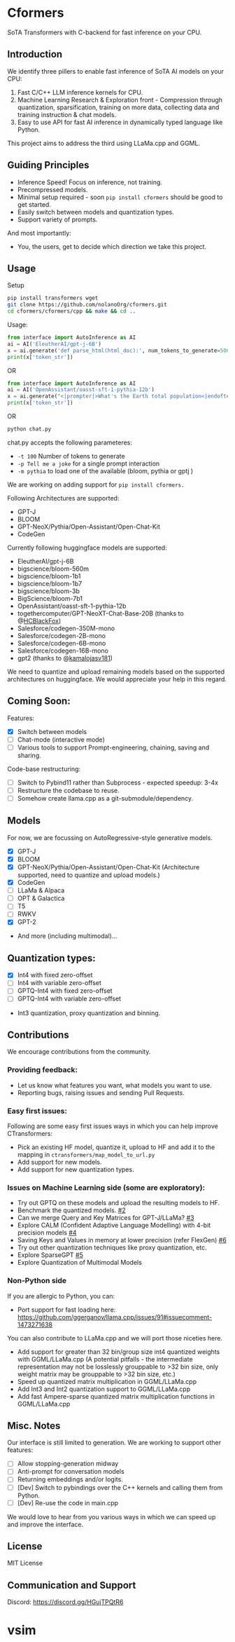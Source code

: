 # Cformers

SoTA Transformers with C-backend for fast inference on your CPU.

## Introduction

We identify three pillers to enable fast inference of SoTA AI models on your CPU:
1. Fast C/C++ LLM inference kernels for CPU.
2. Machine Learning Research & Exploration front - Compression through quantization, sparsification, training on more data, collecting data and training instruction & chat models.
3. Easy to use API for fast AI inference in dynamically typed language like Python.

This project aims to address the third using LLaMa.cpp and GGML.

## Guiding Principles

- Inference Speed! Focus on inference, not training.
- Precompressed models.
- Minimal setup required - soon `pip install cformers` should be good to get started.
- Easily switch between models and quantization types.
- Support variety of prompts.

And most importantly:
- You, the users, get to decide which direction we take this project.

## Usage

Setup
```bash
pip install transformers wget
git clone https://github.com/nolanoOrg/cformers.git
cd cformers/cformers/cpp && make && cd ..
```

Usage:
```python
from interface import AutoInference as AI
ai = AI('EleutherAI/gpt-j-6B')
x = ai.generate('def parse_html(html_doc):', num_tokens_to_generate=500)
print(x['token_str'])
```

OR

```python
from interface import AutoInference as AI
ai = AI('OpenAssistant/oasst-sft-1-pythia-12b')
x = ai.generate("<|prompter|>What's the Earth total population<|endoftext|><|assistant|>", num_tokens_to_generate=100)
print(x['token_str'])
```
OR

```bash
python chat.py
```
chat.py accepts the following parameteres:

- ``` -t 100 ``` Number of tokens to generate 
- ```-p Tell me a joke``` for a single prompt interaction
- ```-m pythia``` to load one of the available (bloom, pythia or gptj )

We are working on adding support for `pip install cformers.`

Following Architectures are supported:
- GPT-J
- BLOOM
- GPT-NeoX/Pythia/Open-Assistant/Open-Chat-Kit
- CodeGen

Currently following huggingface models are supported:
- EleutherAI/gpt-j-6B
- bigscience/bloom-560m
- bigscience/bloom-1b1
- bigscience/bloom-1b7
- bigscience/bloom-3b
- BigScience/bloom-7b1
- OpenAssistant/oasst-sft-1-pythia-12b
- togethercomputer/GPT-NeoXT-Chat-Base-20B (thanks to @[HCBlackFox](https://github.com/HCBlackFox))
- Salesforce/codegen-350M-mono
- Salesforce/codegen-2B-mono
- Salesforce/codegen-6B-mono
- Salesforce/codegen-16B-mono
- gpt2 (thanks to @[kamalojasv181](https://github.com/kamalojasv181))

We need to quantize and upload remaining models based on the supported architectures on huggingface. We would appreciate your help in this regard.

## Coming Soon:

Features:
- [X] Switch between models
- [ ] Chat-mode (interactive mode)
- [ ] Various tools to support Prompt-engineering, chaining, saving and sharing.

Code-base restructuring:
- [ ] Switch to Pybind11 rather than Subprocess - expected speedup: 3-4x
- [ ] Restructure the codebase to reuse.
- [ ] Somehow create llama.cpp as a git-submodule/dependency.

## Models

For now, we are focussing on AutoRegressive-style generative models.

- [x] GPT-J
- [x] BLOOM
- [x] GPT-NeoX/Pythia/Open-Assistant/Open-Chat-Kit (Architecture supported, need to quantize and upload models.)
- [X] CodeGen
- [ ] LLaMa & Alpaca
- [ ] OPT & Galactica
- [ ] T5
- [ ] RWKV
- [x] GPT-2
- And more (including multimodal)...

## Quantization types:
- [x] Int4 with fixed zero-offset 
- [ ] Int4 with variable zero-offset
- [ ] GPTQ-Int4 with fixed zero-offset
- [ ] GPTQ-Int4 with variable zero-offset
- Int3 quantization, proxy quantization and binning.

## Contributions

We encourage contributions from the community.

### Providing feedback:

- Let us know what features you want, what models you want to use.
- Reporting bugs, raising issues and sending Pull Requests.

### Easy first issues:
Following are some easy first issues ways in which you can help improve CTransformers:
- Pick an existing HF model, quantize it, upload to HF and add it to the mapping in `ctransformers/map_model_to_url.py`
- Add support for new models.
- Add support for new quantization types.

### Issues on Machine Learning side (some are exploratory):
- Try out GPTQ on these models and upload the resulting models to HF.
- Benchmark the quantized models. [#2](https://github.com/NolanoOrg/cformers/issues/2)
- Can we merge Query and Key Matrices for GPT-J/LLaMa? [#3](https://github.com/NolanoOrg/cformers/issues/3)
- Explore CALM (Confident Adaptive Language Modelling) with 4-bit precision models [#4](https://github.com/NolanoOrg/cformers/issues/4)
- Saving Keys and Values in memory at lower precision (refer FlexGen) [#6](https://github.com/NolanoOrg/cformers/issues/6)
- Try out other quantization techniques like proxy quantization, etc.
- Explore SparseGPT [#5](https://github.com/NolanoOrg/cformers/issues/5)
- Explore Quantization of Multimodal Models

### Non-Python side
If you are allergic to Python, you can:
- Port support for fast loading here: https://github.com/ggerganov/llama.cpp/issues/91#issuecomment-1473271638

You can also contribute to LLaMa.cpp and we will port those niceties here.
- Add support for greater than 32 bin/group size int4 quantized weights with GGML/LLaMa.cpp (A potential pitfalls - the intermediate representation may not be losslessly grouppable to >32 bin size, only weight matrix may be grouppable to >32 bin size, etc.)
- Speed up quantized matrix multiplication in GGML/LLaMa.cpp
- Add Int3 and Int2 quantization support to GGML/LLaMa.cpp
- Add fast Ampere-sparse quantized matrix multiplication functions in GGML/LLaMa.cpp

## Misc. Notes

Our interface is still limited to generation. We are working to support other features:

- [ ] Allow stopping-generation midway
- [ ] Anti-prompt for conversation models
- [ ] Returning embeddings and/or logits.
- [ ] [Dev] Switch to pybindings over the C++ kernels and calling them from Python.
- [ ] [Dev] Re-use the code in main.cpp

We would love to hear from you various ways in which we can speed up and improve the interface.

## License
MIT License

## Communication and Support

Discord: https://discord.gg/HGujTPQtR6
# vsim
